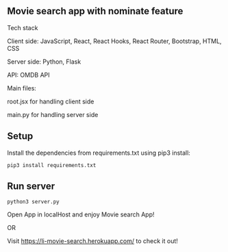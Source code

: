 ## Movie search app with nominate feature


Tech stack

Client side: JavaScript, React, React Hooks, React Router, Bootstrap, HTML, CSS

Server side: Python, Flask

API: OMDB API

Main files:

root.jsx for handling client side

main.py for handling server side

## Setup
Install the dependencies from requirements.txt using pip3 install:

```pip3 install requirements.txt```

## Run server

```python3 server.py```

Open App in localHost and enjoy Movie search App!

OR

Visit https://li-movie-search.herokuapp.com/ to check it out!
